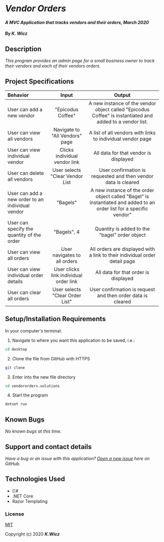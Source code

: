 # _Vendor Orders_

#### _A MVC Application that tracks vendors and their orders, March 2020_

#### By _**K. Wicz**_


## Description

_This program provides an admin page for a small business owner to track their vendors and each of their vendors orders._


## Project Specifications

| Behavior | Input | Output |
|:---|:---:|:---:|
|User can add a new vendor|"Epicodus Coffee" |A new instance of the vendor object called "Epicodus Coffee" is instantiated and added to a vendor list.|
|User can view all vendors|Navigate to "All Vendors" page| A list of all vendors with links to individual vendor page|
|User can view individual vendor|Clicks individual vendor link| All data for that vendor is displayed|
|User can delete all vendors| User selects "Clear Vendor List| User confirmation is requested and then vendor data is cleared|
|User can add a new order to an individual vendor|"Bagels"|A new instance of the order object called "Bagel" is instantiated and added to an order list for a specific vendor"|
|User can specify the quantity of the order|"Bagels", 4|Quantity is added to the "bagel" order object|
|User can view all orders|User navigates to all orders|All orders are displayed with a link to their individual order detail page|
|User can view individual order details|User clicks link individual order link|All data for that order is displayed|
|User can clear all orders| User selects "Clear Order List"| User confirmation is request and then order data is cleared|


## Setup/Installation Requirements

In your computer's terminal:

1. Navigate to where you want this application to be saved, i.e.:
```sh
cd desktop
```
2. Clone the file from GitHub with HTTPS
```sh
git clone 
```
3.  Enter into the new file directory
```sh
cd vendororders.solutions
```
4.  Start the program
```sh
dotnet run
```
## Known Bugs

_No known bugs at this time._

## Support and contact details

_Have a bug or an issue with this application? [Open a new issue](https://github.com/kwicz/vendororders.solutions/issues) here on GitHub._

## Technologies Used

* C#
* .NET Core
* Razor Templating

### License

[MIT](https://choosealicense.com/licenses/mit/)

Copyright (c) 2020 **_K.Wicz_**

